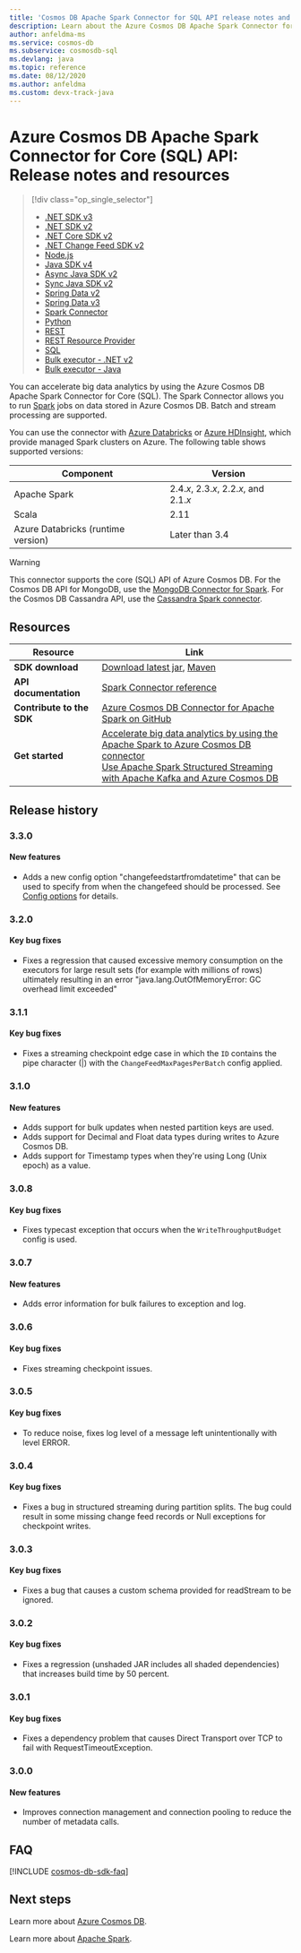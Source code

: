 ```yaml
---
title: 'Cosmos DB Apache Spark Connector for SQL API release notes and resources'
description: Learn about the Azure Cosmos DB Apache Spark Connector for SQL API, including release dates, retirement dates, and changes made between each version of the Azure Cosmos DB SQL Async Java SDK.
author: anfeldma-ms
ms.service: cosmos-db
ms.subservice: cosmosdb-sql
ms.devlang: java
ms.topic: reference
ms.date: 08/12/2020
ms.author: anfeldma
ms.custom: devx-track-java
---
```


# Azure Cosmos DB Apache Spark Connector for Core (SQL) API: Release notes and resources
> [!div class="op_single_selector"]
> * [.NET SDK v3](sql-api-sdk-dotnet-standard.md)
> * [.NET SDK v2](sql-api-sdk-dotnet.md)
> * [.NET Core SDK v2](sql-api-sdk-dotnet-core.md)
> * [.NET Change Feed SDK v2](sql-api-sdk-dotnet-changefeed.md)
> * [Node.js](sql-api-sdk-node.md)
> * [Java SDK v4](sql-api-sdk-java-v4.md)
> * [Async Java SDK v2](sql-api-sdk-async-java.md)
> * [Sync Java SDK v2](sql-api-sdk-java.md)
> * [Spring Data v2](sql-api-sdk-java-spring-v2.md)
> * [Spring Data v3](sql-api-sdk-java-spring-v3.md)
> * [Spark Connector](sql-api-sdk-java-spark.md)
> * [Python](sql-api-sdk-python.md)
> * [REST](/rest/api/cosmos-db/)
> * [REST Resource Provider](/rest/api/cosmos-db-resource-provider/)
> * [SQL](sql-api-query-reference.md)
> * [Bulk executor - .NET v2](sql-api-sdk-bulk-executor-dot-net.md)
> * [Bulk executor - Java](sql-api-sdk-bulk-executor-java.md)

You can accelerate big data analytics by using the Azure Cosmos DB Apache Spark Connector for Core (SQL). The Spark Connector allows you to run [Spark](https://spark.apache.org/) jobs on data stored in Azure Cosmos DB. Batch and stream processing are supported.

You can use the connector with [Azure Databricks](https://azure.microsoft.com/services/databricks) or [Azure HDInsight](https://azure.microsoft.com/services/hdinsight/), which provide managed Spark clusters on Azure. The following table shows supported versions:

| Component | Version |
|---------|-------|
| Apache Spark | 2.4.*x*, 2.3.*x*, 2.2.*x*, and 2.1.*x* |
| Scala | 2.11 |
| Azure Databricks (runtime version) | Later than 3.4 |

> [!WARNING]
> This connector supports the core (SQL) API of Azure Cosmos DB.
> For the Cosmos DB API for MongoDB, use the [MongoDB Connector for Spark](https://docs.mongodb.com/spark-connector/master/).
> For the Cosmos DB Cassandra API, use the [Cassandra Spark connector](https://github.com/datastax/spark-cassandra-connector).
>

## Resources

| Resource | Link |
|---|---|
| **SDK download** | [Download latest jar](https://aka.ms/CosmosDB_OLTP_Spark_2.4_LKG), [Maven](https://search.maven.org/search?q=a:azure-cosmosdb-spark_2.4.0_2.11) |
|**API documentation** | [Spark Connector reference]() |
|**Contribute to the SDK** | [Azure Cosmos DB Connector for Apache Spark on GitHub](https://github.com/Azure/azure-cosmosdb-spark) | 
|**Get started** | [Accelerate big data analytics by using the Apache Spark to Azure Cosmos DB connector](https://docs.microsoft.com/azure/cosmos-db/spark-connector#bk_working_with_connector) <br> [Use Apache Spark Structured Streaming with Apache Kafka and Azure Cosmos DB](https://docs.microsoft.com/azure/hdinsight/apache-kafka-spark-structured-streaming-cosmosdb?toc=/azure/cosmos-db/toc.json&bc=/azure/cosmos-db/breadcrumb/toc.json) | 

## Release history

### 3.3.0
#### New features
- Adds a new config option "changefeedstartfromdatetime" that can be used to specify from when the changefeed should be processed. See [Config options](https://github.com/Azure/azure-cosmosdb-spark/wiki/Configuration-references) for details.

### 3.2.0
#### Key bug fixes
- Fixes a regression that caused excessive memory consumption on the executors for large result sets (for example with millions of rows) ultimately resulting in an error "java.lang.OutOfMemoryError: GC overhead limit exceeded"

### 3.1.1
#### Key bug fixes
* Fixes a streaming checkpoint edge case in which the `ID` contains the pipe character (|) with the `ChangeFeedMaxPagesPerBatch` config applied.

### 3.1.0
#### New features
* Adds support for bulk updates when nested partition keys are used.
* Adds support for Decimal and Float data types during writes to Azure Cosmos DB.
* Adds support for Timestamp types when they're using Long (Unix epoch) as a value.

### 3.0.8
#### Key bug fixes
* Fixes typecast exception that occurs when the `WriteThroughputBudget` config is used.

### 3.0.7
#### New features
* Adds error information for bulk failures to exception and log.

### 3.0.6
#### Key bug fixes
* Fixes streaming checkpoint issues.

### 3.0.5
#### Key bug fixes
* To reduce noise, fixes log level of a message left unintentionally with level ERROR.

### 3.0.4
#### Key bug fixes
* Fixes a bug in structured streaming during partition splits. The bug could result in some missing change feed records or Null exceptions for checkpoint writes.

### 3.0.3
#### Key bug fixes
* Fixes a bug that causes a custom schema provided for readStream to be ignored.

### 3.0.2
#### Key bug fixes
* Fixes a regression (unshaded JAR includes all shaded dependencies) that increases build time by 50 percent.

### 3.0.1
#### Key bug fixes
* Fixes a dependency problem that causes Direct Transport over TCP to fail with RequestTimeoutException.

### 3.0.0
#### New features
* Improves connection management and connection pooling to reduce the number of metadata calls.

## FAQ
[!INCLUDE [cosmos-db-sdk-faq](../../includes/cosmos-db-sdk-faq.md)]

## Next steps

Learn more about [Azure Cosmos DB](https://azure.microsoft.com/services/cosmos-db/).

Learn more about [Apache Spark](https://spark.apache.org/).
